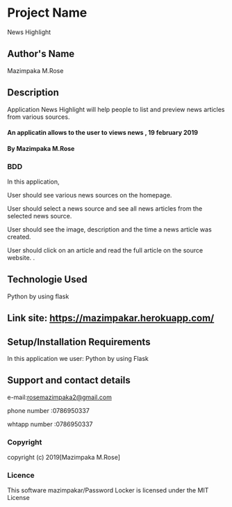 # Project Name

News Highlight

## Author's Name

Mazimpaka M.Rose

## Description

Application News Highlight  will help people to list and preview news articles from various sources.   

#### An applicatin allows to the user to views news , 19 february 2019

#### By **Mazimpaka M.Rose**

### BDD

In this application,

User should see various news sources on the homepage.

User should select a news source and see all news articles from the selected news source.

User should  see the image, description and the time a news article was created.

User should click on an article and read the full article on the source website.  .


## Technologie Used

Python by using flask

## Link site: https://mazimpakar.herokuapp.com/
## Setup/Installation Requirements
 In this application we user:
 Python by using Flask


## Support and contact details

e-mail:rosemazimpaka2@gmail.com

phone number :0786950337

whtapp number :0786950337

### Copyright

copyright (c) 2019[Mazimpaka M.Rose]

### Licence

This software mazimpakar/Password Locker is licensed under the MIT License

